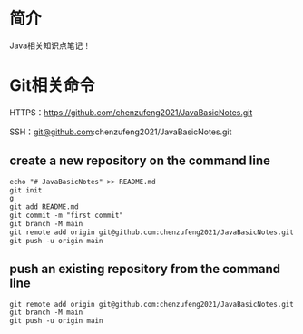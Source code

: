 # 简介

Java相关知识点笔记！

# Git相关命令

HTTPS：https://github.com/chenzufeng2021/JavaBasicNotes.git

SSH：git@github.com:chenzufeng2021/JavaBasicNotes.git

## create a new repository on the command line

```markdown
echo "# JavaBasicNotes" >> README.md
git init
g
git add README.md
git commit -m "first commit"
git branch -M main
git remote add origin git@github.com:chenzufeng2021/JavaBasicNotes.git
git push -u origin main
```

## push an existing repository from the command line

```markdown
git remote add origin git@github.com:chenzufeng2021/JavaBasicNotes.git
git branch -M main
git push -u origin main
```



